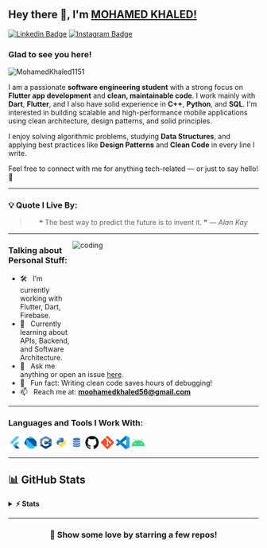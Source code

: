 ## Hey there 👋, I'm [MOHAMED KHALED!](https://github.com/MohamedKhaled1151)

[![Linkedin Badge](https://img.shields.io/badge/-LinkedIn-0e76a8?style=flat-square\&logo=Linkedin\&logoColor=white)](https://www.linkedin.com/in/mohamed-khaled-15a032324)
[![Instagram Badge](https://img.shields.io/badge/-Instagram-e4405f?style=flat-square\&logo=Instagram\&logoColor=white)](https://www.instagram.com/mohamedkhaled1520/)

### Glad to see you here!

<p align="left"> <img src="https://komarev.com/ghpvc/?username=MohamedKhaled1151&label=Profile%20views&color=0e75b6&style=flat" alt="MohamedKhaled1151" /> </p>

I am a passionate **software engineering student** with a strong focus on **Flutter app development** and **clean, maintainable code**.
I work mainly with **Dart**, **Flutter**, and I also have solid experience in **C++**, **Python**, and **SQL**.
I'm interested in building scalable and high-performance mobile applications using clean architecture, design patterns, and solid principles.

I enjoy solving algorithmic problems, studying **Data Structures**, and applying best practices like **Design Patterns** and **Clean Code** in every line I write.

Feel free to connect with me for anything tech-related — or just to say hello! 🤝

<hr>
<h3 align="left">💡 Quote I Live By:</h3>
<blockquote align="center">
❝ The best way to predict the future is to invent it. ❞  
— <i>Alan Kay</i>
</blockquote>
<hr>

<img align="right" height="250" width="375" alt="coding" src="https://raw.githubusercontent.com/iampavangandhi/iampavangandhi/master/gifs/coder.gif" />

### Talking about Personal Stuff:

* 🛠   I’m currently working with Flutter, Dart, Firebase.
* 🚀   Currently learning about APIs, Backend, and Software Architecture.
* 💬   Ask me anything or open an issue [here](https://github.com/MohamedKhaled1151/MohamedKhaled1151/issues).
* 👾   Fun fact: Writing clean code saves hours of debugging!
* 📫   Reach me at: **[moohamedkhaled56@gmail.com](mailto:moohamedkhaled56@gmail.com)**

---

### Languages and Tools I Work With:

<code><img height="27" src="https://raw.githubusercontent.com/github/explore/main/topics/flutter/flutter.png" alt="flutter"></code> <code><img height="27" src="https://raw.githubusercontent.com/github/explore/main/topics/dart/dart.png" alt="dart"></code> <code><img height="27" src="https://raw.githubusercontent.com/github/explore/main/topics/cpp/cpp.png" alt="cpp"></code> <code><img height="27" src="https://raw.githubusercontent.com/github/explore/main/topics/python/python.png" alt="python"></code> <code><img height="27" src="https://raw.githubusercontent.com/github/explore/main/topics/sql/sql.png" alt="sql"></code> <code><img height="27" src="https://raw.githubusercontent.com/github/explore/main/topics/github/github.png" alt="github"></code> <code><img height="27" src="https://raw.githubusercontent.com/devicons/devicon/master/icons/git/git-original.svg" alt="git"></code> <code><img height="27" src="https://raw.githubusercontent.com/github/explore/main/topics/vscode/vscode.png" alt="vscode"></code> <code><img height="27" src="https://raw.githubusercontent.com/github/explore/main/topics/android/android.png" alt="android studio"></code>

---

## 📊 GitHub Stats

<details>
  <summary><b>⚡ Stats</b></summary>
  <img height="180em" src="https://github-readme-stats.vercel.app/api?username=MohamedKhaled1151&show_icons=true&hide_border=true&count_private=true&include_all_commits=true" />
  <img height="180em" src="https://github-readme-stats.vercel.app/api/top-langs/?username=MohamedKhaled1151&layout=compact&langs_count=8" />
</details>

---

<div align="center">

### 🌟 Show some love by starring a few repos!

</div>
